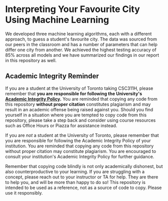 # Interpreting Your Favourite City Using Machine Learning

We developed three machine learning algorithms, each with a different approach, to guess a student's favourite city. The data was sourced from our peers in the classroom and has a number of parameters that can help differ one city from another. We achieved the highest testing accuracy of 85% across all models and we have summarized our findings in our report in this repository as well.

## Academic Integrity Reminder 
If you are a student at the University of Toronto taking CSC311H, please remember that **you are responsible for following the University's [Academic Integrity Policy](https://governingcouncil.utoronto.ca/secretariat/policies/code-behaviour-academic-matters-january-1-2021).** You are reminded that copying any code from this repository **without proper citation** constitutes plagiarism and may result in an academic offense being raised against you. Should you find yourself in a situation where you are tempted to copy code from this repository, please take a step back and consider using course resources such as Office Hours or Piazza for assistance instead.

If you are *not* a student at the University of Toronto, please remember that you are responsible for following the Academic Integrity Policy of your institution. You are reminded that copying any code from this repository without proper citation may constitute plagiarism. You are encouraged to consult your institution's Academic Integrity Policy for further guidance.

Remember that copying code blindly is not only academically dishonest, but also counterproductive to your learning. If you are struggling with a concept, please reach out to your instructor or TA for help. They are there to help you, and will be more than happy to do so! This repository is intended to be used as a reference, not as a source of code to copy. Please use it responsibly.